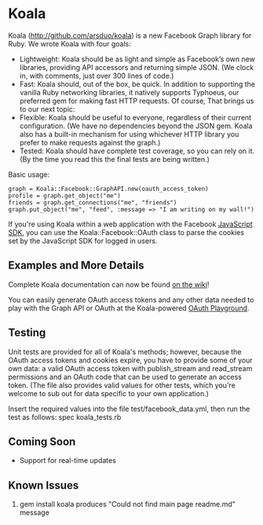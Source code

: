 Koala
====
Koala (<a href="http://github.com/arsduo/koala" target="_blank">http://github.com/arsduo/koala</a>) is a new Facebook Graph library for Ruby.  We wrote Koala with four goals: 

* Lightweight: Koala should be as light and simple as Facebook’s own new libraries, providing API accessors and returning simple JSON.  (We clock in, with comments, just over 300 lines of code.)
* Fast: Koala should, out of the box, be quick. In addition to supporting the vanilla Ruby networking libraries, it natively supports Typhoeus, our preferred gem for making fast HTTP requests. Of course, That brings us to our next topic:
* Flexible: Koala should be useful to everyone, regardless of their current configuration.  (We have no dependencies beyond the JSON gem.  Koala also has a built-in mechanism for using whichever HTTP library you prefer to make requests against the graph.)
* Tested: Koala should have complete test coverage, so you can rely on it.  (By the time you read this the final tests are being written.)

Basic usage:

    graph = Koala::Facebook::GraphAPI.new(oauth_access_token)
    profile = graph.get_object("me")
    friends = graph.get_connections("me", "friends")
    graph.put_object("me", "feed", :message => "I am writing on my wall!")

If you're using Koala within a web application with the Facebook
[JavaScript SDK](http://github.com/facebook/connect-js), you can use the Koala::Facebook::OAuth class 
to parse the cookies set by the JavaScript SDK for logged in users.

Examples and More Details 
-----
Complete Koala documentation can now be found <a href="http://wiki.github.com/arsduo/koala/">on the wiki</a>!

You can easily generate OAuth access tokens and any other data needed to play with the Graph API or OAuth at the Koala-powered <a href="http://oauth.twoalex.com" target="_blank">OAuth Playground</a>.


Testing
-----

Unit tests are provided for all of Koala's methods; however, because the OAuth access tokens and cookies expire, you have to provide some of your own data: a valid OAuth access token with publish_stream and read_stream permissions and an OAuth code that can be used to generate an access token.  (The file also provides valid values for other tests, which you're welcome to sub out for data specific to your own application.)

Insert the required values into the file test/facebook_data.yml, then run the test as follows:
    spec koala_tests.rb
    

Coming Soon
-----
* Support for real-time updates

Known Issues
-----
1. gem install koala produces "Could not find main page readme.md" message